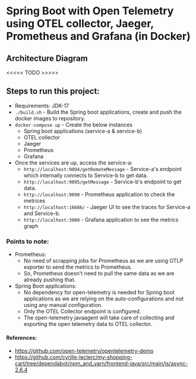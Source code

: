 # Spring Boot with Open Telemetry using OTEL collector, Jaeger, Prometheus and Grafana (in Docker)


## Architecture Diagram
<<<<< TODO >>>>>

## Steps to run this project:
* Requirements: JDK-17
* `./build.sh` - Build the Spring boot applications, create and push the docker images to repository.
* `docker-compose up` - Create the below instances
  * Spring boot applications (service-a & service-b)
  * OTEL collector
  * Jaeger
  * Prometheus
  * Grafana
* Once the services are up, access the service-a:
  * `http://localhost:9094/getRemoteMessage` - Service-a's endpoint which internally connects to Service-b to get data.
  * `http://localhost:9095/getMessage` - Service-b's endpoint to get data.
  * `http://localhost:9090` - Prometheus application to check the metrices
  * `http://localhost:16686/` - Jaeger UI to see the traces for Service-a and Service-b.
  * `http://localhost:3000` - Grafana application to see the metrics graph

### Points to note:
* Prometheus:
  * No need of scrapping jobs for Prometheus as we are using OTLP exporter to send the metrics to Prometheus. 
  * So, Prometheus doesn't need to pull the same data as we are already pushing that.
* Spring Boot applications:
  * No dependency for open-telemetry is needed for Spring boot applications as we are relying on the auto-configurations and not using any manual configuration. 
  * Only the OTEL Collector endpoint is configured.
  * The open-telemetry javaagent will take care of collecting and exporting the open telemetry data to OTEL collector.


#### References:
* https://github.com/open-telemetry/opentelemetry-demo
* https://github.com/cyrille-leclerc/my-shopping-cart/tree/dependabot/npm_and_yarn/frontend-java/src/main/js/async-2.6.4